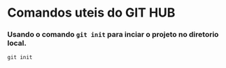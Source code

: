 # Comandos uteis do GIT HUB



### Usando o comando  ` git init ` para inciar o projeto no diretorio local.

```
git init
```